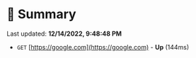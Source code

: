 # 📖 Summary
Last updated: **12/14/2022, 9:48:48 PM**

- `GET` [https://google.com](https://google.com) - **Up** (144ms)
